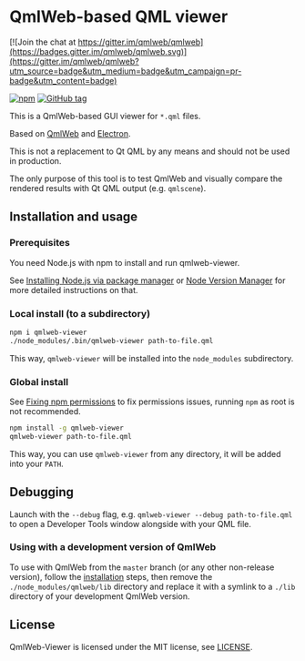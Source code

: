 # QmlWeb-based QML viewer

[![Join the chat at https://gitter.im/qmlweb/qmlweb](https://badges.gitter.im/qmlweb/qmlweb.svg)](https://gitter.im/qmlweb/qmlweb?utm_source=badge&utm_medium=badge&utm_campaign=pr-badge&utm_content=badge)

[![npm](https://img.shields.io/npm/v/qmlweb-viewer.svg)](https://www.npmjs.com/package/qmlweb-viewer)
[![GitHub tag](https://img.shields.io/github/tag/qmlweb/qmlweb-viewer.svg)](https://github.com/qmlweb/qmlweb-viewer/releases)

This is a QmlWeb-based GUI viewer for `*.qml` files.

Based on [QmlWeb](https://github.com/qmlweb/qmlweb) and [Electron](https://github.com/electron/electron).

This is not a replacement to Qt QML by any means and should not be used in
production.

The only purpose of this tool is to test QmlWeb and visually compare the
rendered results with Qt QML output (e.g. `qmlscene`).

## Installation and usage

### Prerequisites

You need Node.js with npm to install and run qmlweb-viewer.

See [Installing Node.js via package manager](https://nodejs.org/en/download/package-manager/)
or [Node Version Manager](http://nvm.sh) for more detailed instructions on that.

### Local install (to a subdirectory)

```sh
npm i qmlweb-viewer
./node_modules/.bin/qmlweb-viewer path-to-file.qml
```

This way, `qmlweb-viewer` will be installed into the `node_modules`
subdirectory.

### Global install

See [Fixing npm permissions](https://docs.npmjs.com/getting-started/fixing-npm-permissions)
to fix permissions issues, running `npm` as root is not recommended.

```sh
npm install -g qmlweb-viewer
qmlweb-viewer path-to-file.qml
```

This way, you can use `qmlweb-viewer` from any directory, it will be added into
your `PATH`.

## Debugging

Launch with the `--debug` flag, e.g. `qmlweb-viewer --debug path-to-file.qml`
to open a Developer Tools window alongside with your QML file.

### Using with a development version of QmlWeb

To use with QmlWeb from the `master` branch (or any other non-release version),
follow the [installation](#installation-and-usage) steps, then remove the
`./node_modules/qmlweb/lib` directory and replace it with a symlink to a `./lib`
directory of your development QmlWeb version.

## License

QmlWeb-Viewer is licensed under the MIT license, see
[LICENSE](https://github.com/qmlweb/qmlweb-parser/blob/master/LICENSE).
